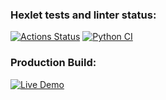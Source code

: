 ### Hexlet tests and linter status:
[![Actions Status](https://github.com/AlishaEvergreen/python-project-83/actions/workflows/hexlet-check.yml/badge.svg)](https://github.com/AlishaEvergreen/python-project-83/actions)
[![Python CI](https://github.com/AlishaEvergreen/python-project-83/actions/workflows/pyci.yml/badge.svg)](https://github.com/AlishaEvergreen/python-project-83/actions/workflows/pyci.yml)

### Production Build: 
[![Live Demo](https://img.shields.io/badge/Live_Demo-Available-blue)](https://python-project-83-kqoq.onrender.com)